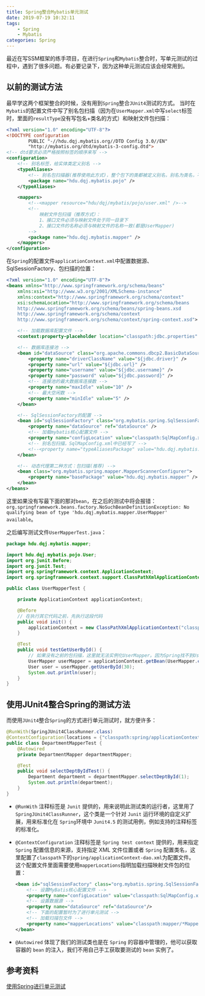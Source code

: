 ```yaml
---
title: Spring整合Mybatis单元测试
date: 2019-07-19 10:32:11
tags: 
	- Spring
	- Mybatis
categories: Spring
---
```


最近在写SSM框架的练手项目，在进行`Spring`和`Mybatis`整合时，写单元测试的过程中，遇到了很多问题。有必要记录下，因为这种单元测试应该会经常用到。

## 以前的测试方法

最早学这两个框架整合的时候，没有用到`Spring`整合`JUnit4`测试的方式。
当时在`Mybatis`的配置文件中写了别名包扫描（因为在`UserMapper.xml`中写`select`标签时，里面的`resultType`没有写包名+类名的方式）和映射文件包扫描：

```xml
<?xml version="1.0" encoding="UTF-8"?>
<!DOCTYPE configuration
        PUBLIC "-//hdu.dqj.mybatis.org//DTD Config 3.0//EN"
        "http://mybatis.org/dtd/mybatis-3-config.dtd">
<!-- dtd要求必须严格按照标签的顺序来写 -->
<configuration>
    <!-- 别名标签，给实体类定义别名 -->
    <typeAliases>
        <!-- 别名包扫描器(推荐使用此方式)，整个包下的类都被定义别名，别名为类名，不区分大小写 -->
        <package name="hdu.dqj.mybatis.pojo" />
    </typeAliases>

    <mappers>
        <!--<mapper resource="hdu/dqj/mybatis/pojo/user.xml" />-->
        <!--
            映射文件包扫描（推荐方式）：
            1、接口文件必须与映射文件处于同一目录下
            2、接口文件的名称必须与映射文件的名称一致(都是UserMapper)
        -->
        <package name="hdu.dqj.mybatis.mapper" />
    </mappers>
</configuration>
```

在`Spring`的配置文件`applicationContext.xml`中配置数据源、SqlSessionFactory、包扫描的位置：

```xml
<?xml version="1.0" encoding="UTF-8"?>
<beans xmlns="http://www.springframework.org/schema/beans"
	xmlns:xsi="http://www.w3.org/2001/XMLSchema-instance"
	xmlns:context="http://www.springframework.org/schema/context"
	xsi:schemaLocation="http://www.springframework.org/schema/beans
	http://www.springframework.org/schema/beans/spring-beans.xsd
	http://www.springframework.org/schema/context
	http://www.springframework.org/schema/context/spring-context.xsd">

	<!-- 加载数据库配置文件 -->
	<context:property-placeholder location="classpath:jdbc.properties" />

	<!-- 数据库连接池 -->
	<bean id="dataSource" class="org.apache.commons.dbcp2.BasicDataSource" destroy-method="close">
		<property name="driverClassName" value="${jdbc.driver}" />
		<property name="url" value="${jdbc.url}" />
		<property name="username" value="${jdbc.username}" />
		<property name="password" value="${jdbc.password}" />
		<!-- 连接池的最大数据库连接数 -->
		<property name="maxIdle" value="10" />
		<!-- 最大空闲数 -->
		<property name="minIdle" value="5" />
	</bean>

	<!-- SqlSessionFactory的配置 -->
	<bean id="sqlSessionFactory" class="org.mybatis.spring.SqlSessionFactoryBean">
		<property name="dataSource" ref="dataSource" />
		<!-- 加载mybatis核心配置文件 -->
		<property name="configLocation" value="classpath:SqlMapConfig.xml" />
		<!-- 别名包扫描，SqlMapConfig.xml中已经写了 -->
		<!--<property name="typeAliasesPackage" value="hdu.dqj.mybatis.mapper" />-->
	</bean>

	<!-- 动态代理第二种方式：包扫描(推荐) -->
	<bean class="org.mybatis.spring.mapper.MapperScannerConfigurer">
		<property name="basePackage" value="hdu.dqj.mybatis.mapper" />
	</bean>
</beans>
```

这里如果没有写最下面的那对`bean`，在之后的测试中将会报错：`org.springframework.beans.factory.NoSuchBeanDefinitionException: No qualifying bean of type 'hdu.dqj.mybatis.mapper.UserMapper' available`。

之后编写测试文件`UserMapperTest.java`：

```java
package hdu.dqj.mybatis.mapper;

import hdu.dqj.mybatis.pojo.User;
import org.junit.Before;
import org.junit.Test;
import org.springframework.context.ApplicationContext;
import org.springframework.context.support.ClassPathXmlApplicationContext;

public class UserMapperTest {

    private ApplicationContext applicationContext;

    @Before
    // 在执行其它代码之前，先执行这段代码
    public void init() {
        applicationContext = new ClassPathXmlApplicationContext("classpath:applicationContext.xml");
    }

    @Test
    public void testGetUserById() {
        // 如果没有之前的包扫描，这里就无法实例化UserMapper。因为Spring找不到UserMapper接口。
        UserMapper userMapper = applicationContext.getBean(UserMapper.class);
        User user = userMapper.getUserById(30);
        System.out.println(user);
    }
}
```

## 使用JUnit4整合Spring的测试方法

而使用`JUnit4`整合`Spring`的方式进行单元测试时，就方便许多：

```java
@RunWith(SpringJUnit4ClassRunner.class)
@ContextConfiguration(locations = {"classpath:spring/applicationContext-dao.xml"})
public class DepartmentMapperTest {
    @Autowired
    private DepartmentMapper departmentMapper;

    @Test
    public void selectDeptByIdTest() {
        Department department = departmentMapper.selectDeptById(1);
        System.out.println(department);
    }
}
```

- `@RunWith` 注释标签是 `Junit` 提供的，用来说明此测试类的运行者，这里用了 `SpringJUnit4ClassRunner`，这个类是一个针对 `Junit` 运行环境的自定义扩展，用来标准化在 `Spring`环境中 `Junit4.5` 的测试用例，例如支持的注释标签的标准化。

- `@ContextConfiguration` 注释标签是 `Spring test context` 提供的，用来指定 `Spring` 配置信息的来源，支持指定 XML 文件位置或者 `Spring` 配置类名，这里配置了`classpath`下的`spring/applicationContext-dao.xml`为配置文件。这个配置文件里面需要使用`mapperLocations`指明加载扫描映射文件包的位置：

  ```xml
  <bean id="sqlSessionFactory" class="org.mybatis.spring.SqlSessionFactoryBean">
      <!-- 设置MyBatis核心配置文件 -->
      <property name="configLocation" value="classpath:SqlMapConfig.xml" />
      <!-- 设置数据源 -->
      <property name="dataSource" ref="dataSource"/>
      <!-- 下面的配置暂时为了进行单元测试 -->
      <!-- 加载扫描包文件 -->
      <property name="mapperLocations" value="classpath:mapper/*Mapper.xml" />
  </bean>
  ```

- `@Autowired` 体现了我们的测试类也是在 `Spring` 的容器中管理的，他可以获取容器的 `bean` 的注入，我们不用自己手工获取要测试的 `bean` 实例了。

## 参考资料

[使用Spring进行单元测试](https://www.ibm.com/developerworks/cn/java/j-lo-springunitest/index.html)